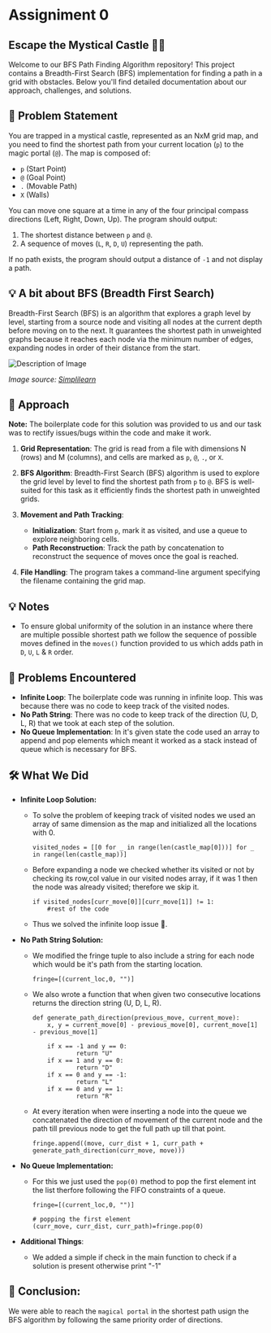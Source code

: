 # Assigniment 0
## Escape the Mystical Castle 🏰🚪

Welcome to our BFS Path Finding Algorithm repository! This project contains a Breadth-First Search (BFS) implementation for finding a path in a grid with obstacles. Below you'll find detailed documentation about our approach, challenges, and solutions.


## 📄 Problem Statement

You are trapped in a mystical castle, represented as an NxM grid map, and you need to find the shortest path from your current location (`p`) to the magic portal (`@`). The map is composed of:
- `p` (Start Point)
- `@` (Goal Point)
- `.` (Movable Path)
- `X` (Walls)

You can move one square at a time in any of the four principal compass directions (Left, Right, Down, Up). The program should output:
1. The shortest distance between `p` and `@`.
2. A sequence of moves (`L`, `R`, `D`, `U`) representing the path.

If no path exists, the program should output a distance of `-1` and not display a path.

## 💡 A bit about BFS (Breadth First Search)
Breadth-First Search (BFS) is an algorithm that explores a graph level by level, starting from a source node and visiting all nodes at the current depth before moving on to the next. It guarantees the shortest path in unweighted graphs because it reaches each node via the minimum number of edges, expanding nodes in order of their distance from the start.

![Description of Image](https://www.simplilearn.com/ice9/free_resources_article_thumb/BFS-Algorithm-Soni/bredth-first-search-in-graph-data-structure.png "Alt text for image")

*Image source: [Simplilearn](https://www.simplilearn.com/tutorials/data-structure-tutorial/bfs-algorithm)*


## 🧩 Approach

**Note:** The boilerplate code for this solution was provided to us and our task was to rectify issues/bugs within the code and make it work.

1. **Grid Representation**: The grid is read from a file with dimensions N (rows) and M (columns), and cells are marked as `p`, `@`, `.`, or `X`.

2. **BFS Algorithm**: Breadth-First Search (BFS) algorithm is used to explore the grid level by level to find the shortest path from `p` to `@`. BFS is well-suited for this task as it efficiently finds the shortest path in unweighted grids.

3. **Movement and Path Tracking**:
   - **Initialization**: Start from `p`, mark it as visited, and use a queue to explore neighboring cells.
   - **Path Reconstruction**: Track the path by concatenation to reconstruct the sequence of moves once the goal is reached.

4. **File Handling**: The program takes a command-line argument specifying the filename containing the grid map.

## 💡 Notes
- To ensure global uniformity of the solution in an instance where there are multiple possible shortest path we follow the sequence of possible moves defined in the `moves()` function provided to us which adds path in `D`, `U`, `L` & `R` order.

## 🚧 Problems Encountered

- **Infinite Loop**: The boilerplate code was running in infinite loop. This was because there was no code to keep track of the visited nodes.
- **No Path String**: There was no code to keep track of the direction (U, D, L, R) that we took at each step of the solution.
- **No Queue Implementation**: In it's given state the code used an array to append and pop elements which meant it worked as a stack instead of queue which is necessary for BFS.

## 🛠️ What We Did

- **Infinite Loop Solution:** 
    - To solve the problem of keeping track of visited nodes we used an array of same dimension as the map and initialized all the locations with 0.
        ```
        visited_nodes = [[0 for _ in range(len(castle_map[0]))] for _ in range(len(castle_map))]
        ```
    - Before expanding a node we checked whether its visited or not by checking its row,col value in our visited nodes array, if it was 1 then the node was already visited; therefore we skip it.
        ```
        if visited_nodes[curr_move[0]][curr_move[1]] != 1:
            #rest of the code
        ```
    - Thus we solved the infinite loop issue 🙌.
- **No Path String Solution:**
    - We modified the fringe tuple to also include a string for each node which would be it's path from the starting location.
        ```
        fringe=[(current_loc,0, "")]
        ```
    - We also wrote a function that when given two consecutive locations returns the direction string (U, D, L, R).
        ```
        def generate_path_direction(previous_move, current_move):
            x, y = current_move[0] - previous_move[0], current_move[1] - previous_move[1]

            if x == -1 and y == 0:
                    return "U"
            if x == 1 and y == 0:
                    return "D"
            if x == 0 and y == -1:
                    return "L"
            if x == 0 and y == 1:
                    return "R"
        ```
    - At every iteration when were inserting a node into the queue we concatenated the direction of movement of the current node and the path till previous node to get the full path up till that point.
        ```
        fringe.append((move, curr_dist + 1, curr_path + generate_path_direction(curr_move, move)))
        ```
- **No Queue Implementation:**
    - For this we just used the `pop(0)` method to pop the first element int the list therfore following the FIFO constraints of a queue.
        ```
        fringe=[(current_loc,0, "")]

        # popping the first element
        (curr_move, curr_dist, curr_path)=fringe.pop(0)
        ```

- **Additional Things**:
    - We added a simple if check in the main function to check if a solution is present otherwise print "-1"

## 🏁 Conclusion:
 We were able to reach the `magical portal` in the shortest path usign the BFS algorithm by following the same priority order of directions.

